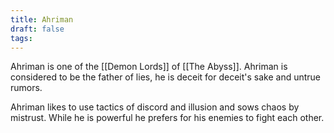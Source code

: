```yaml
---
title: Ahriman
draft: false
tags:
---
```

 
Ahriman is one of the [[Demon Lords]] of [[The Abyss]]. Ahriman is considered to be the father of lies, he is deceit for deceit's sake and untrue rumors. 

Ahriman likes to use tactics of discord and illusion and sows chaos by mistrust. While he is powerful he prefers for his enemies to fight each other. 